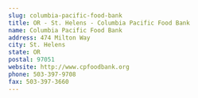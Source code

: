 ```yaml
---
slug: columbia-pacific-food-bank
title: OR - St. Helens - Columbia Pacific Food Bank
name: Columbia Pacific Food Bank
address: 474 Milton Way
city: St. Helens
state: OR
postal: 97051
website: http://www.cpfoodbank.org
phone: 503-397-9708
fax: 503-397-3660
---
```

